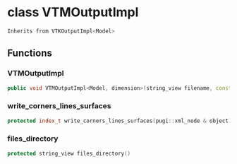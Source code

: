 # class VTMOutputImpl

```cpp
Inherits from VTKOutputImpl<Model>
```

## Functions

### VTMOutputImpl

```cpp
public void VTMOutputImpl<Model, dimension>(string_view filename, const Model & brep)
```

### write_corners_lines_surfaces

```cpp
protected index_t write_corners_lines_surfaces(pugi::xml_node & object)
```

### files_directory

```cpp
protected string_view files_directory()
```
